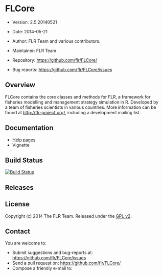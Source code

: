 # FLCore
- Version: 2.5.20140521
- Date: 2014-05-21
- Author: FLR Team and various contributors.
- Maintainer: FLR Team <flrteam AT flr-project.org>

- Repository: <https://github.com/flr/FLCore/>
- Bug reports: <https://github.com/flr/FLCore/issues>

## Overview
FLCore contains the core classes and methods for FLR, a framework for fisheries modelling and management strategy simulation in R. Developed by a team of fisheries scientists in various countries. More information can be found at <http://flr-project.org/>, including a development mailing list.

## Documentation
- [Help pages](http://flr-project.org/FLCore)
- Vignette

## Build Status
[![Build Status](https://travis-ci.org/flr/FLCore.svg?branch=master)](https://travis-ci.org/flr/FLCore)

## Releases

## License
Copyright (c) 2014 The FLR Team. Released under the [GPL v2](http://www.gnu.org/licenses/gpl-2.0.html).

## Contact

You are welcome to:

- Submit suggestions and bug-reports at: <https://github.com/flr/FLCore/issues>
- Send a pull request on: <https://github.com/flr/FLCore/>
- Compose a friendly e-mail to: <flrteam AT flr-project.org>
